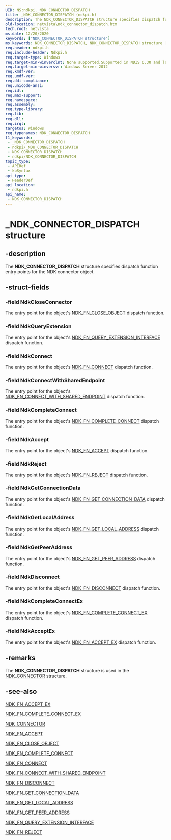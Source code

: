 ```yaml
---
UID: NS:ndkpi._NDK_CONNECTOR_DISPATCH
title: _NDK_CONNECTOR_DISPATCH (ndkpi.h)
description: The NDK_CONNECTOR_DISPATCH structure specifies dispatch function entry points for the NDK connector object.
old-location: netvista\ndk_connector_dispatch.htm
tech.root: netvista
ms.date: 12/20/2020
keywords: ["NDK_CONNECTOR_DISPATCH structure"]
ms.keywords: NDK_CONNECTOR_DISPATCH, NDK_CONNECTOR_DISPATCH structure [Network Drivers Starting with Windows Vista], PNDK_CONNECTOR_DISPATCH, PNDK_CONNECTOR_DISPATCH structure pointer [Network Drivers Starting with Windows Vista], _NDK_CONNECTOR_DISPATCH, ndkpi/NDK_CONNECTOR_DISPATCH, ndkpi/PNDK_CONNECTOR_DISPATCH, netvista.ndk_connector_dispatch
req.header: ndkpi.h
req.include-header: Ndkpi.h
req.target-type: Windows
req.target-min-winverclnt: None supported,Supported in NDIS 6.30 and later.
req.target-min-winversvr: Windows Server 2012
req.kmdf-ver: 
req.umdf-ver: 
req.ddi-compliance: 
req.unicode-ansi: 
req.idl: 
req.max-support: 
req.namespace: 
req.assembly: 
req.type-library: 
req.lib: 
req.dll: 
req.irql: 
targetos: Windows
req.typenames: NDK_CONNECTOR_DISPATCH
f1_keywords:
 - _NDK_CONNECTOR_DISPATCH
 - ndkpi/_NDK_CONNECTOR_DISPATCH
 - NDK_CONNECTOR_DISPATCH
 - ndkpi/NDK_CONNECTOR_DISPATCH
topic_type:
 - APIRef
 - kbSyntax
api_type:
 - HeaderDef
api_location:
 - ndkpi.h
api_name:
 - NDK_CONNECTOR_DISPATCH
---
```


# _NDK_CONNECTOR_DISPATCH structure


## -description

The <b>NDK_CONNECTOR_DISPATCH</b> structure specifies dispatch function entry points for the NDK connector object.

## -struct-fields

### -field NdkCloseConnector

The entry point for the object's <a href="/windows-hardware/drivers/ddi/ndkpi/nc-ndkpi-ndk_fn_close_object">NDK_FN_CLOSE_OBJECT</a> dispatch function.

### -field NdkQueryExtension

The entry point for the object's <a href="/windows-hardware/drivers/ddi/ndkpi/nc-ndkpi-ndk_fn_query_extension_interface">NDK_FN_QUERY_EXTENSION_INTERFACE</a> dispatch function.

### -field NdkConnect

The entry point for the object's <a href="/windows-hardware/drivers/ddi/ndkpi/nc-ndkpi-ndk_fn_connect">NDK_FN_CONNECT</a> dispatch function.

### -field NdkConnectWithSharedEndpoint

The entry point for the object's <a href="/windows-hardware/drivers/ddi/ndkpi/nc-ndkpi-ndk_fn_connect_with_shared_endpoint">NDK_FN_CONNECT_WITH_SHARED_ENDPOINT</a> dispatch function.

### -field NdkCompleteConnect

The entry point for the object's <a href="/windows-hardware/drivers/ddi/ndkpi/nc-ndkpi-ndk_fn_complete_connect">NDK_FN_COMPLETE_CONNECT</a> dispatch function.

### -field NdkAccept

The entry point for the object's <a href="/windows-hardware/drivers/ddi/ndkpi/nc-ndkpi-ndk_fn_accept">NDK_FN_ACCEPT</a> dispatch function.

### -field NdkReject

The entry point for the object's <a href="/windows-hardware/drivers/ddi/ndkpi/nc-ndkpi-ndk_fn_reject">NDK_FN_REJECT</a> dispatch function.

### -field NdkGetConnectionData

The entry point for the object's <a href="/windows-hardware/drivers/ddi/ndkpi/nc-ndkpi-ndk_fn_get_connection_data">NDK_FN_GET_CONNECTION_DATA</a> dispatch function.

### -field NdkGetLocalAddress

The entry point for the object's <a href="/windows-hardware/drivers/ddi/ndkpi/nc-ndkpi-ndk_fn_get_local_address">NDK_FN_GET_LOCAL_ADDRESS</a> dispatch function.

### -field NdkGetPeerAddress

The entry point for the object's <a href="/windows-hardware/drivers/ddi/ndkpi/nc-ndkpi-ndk_fn_get_peer_address">NDK_FN_GET_PEER_ADDRESS</a> dispatch function.

### -field NdkDisconnect

The entry point for the object's <a href="/windows-hardware/drivers/ddi/ndkpi/nc-ndkpi-ndk_fn_disconnect">NDK_FN_DISCONNECT</a> dispatch function.

### -field NdkCompleteConnectEx

The entry point for the object's [NDK_FN_COMPLETE_CONNECT_EX](nc-ndkpi-ndk_fn_complete_connect_ex.md) dispatch function.

### -field NdkAcceptEx

The entry point for the object's [NDK_FN_ACCEPT_EX](nc-ndkpi-ndk_fn_accept_ex.md) dispatch function.

## -remarks

The <b>NDK_CONNECTOR_DISPATCH</b> structure is used in the <a href="/windows-hardware/drivers/ddi/ndkpi/ns-ndkpi-_ndk_connector">NDK_CONNECTOR</a> structure.

## -see-also

[NDK_FN_ACCEPT_EX](nc-ndkpi-ndk_fn_accept_ex.md)

[NDK_FN_COMPLETE_CONNECT_EX](nc-ndkpi-ndk_fn_complete_connect_ex.md)

[NDK_CONNECTOR](/windows-hardware/drivers/ddi/ndkpi/ns-ndkpi-_ndk_connector)



[NDK_FN_ACCEPT](/windows-hardware/drivers/ddi/ndkpi/nc-ndkpi-ndk_fn_accept)



[NDK_FN_CLOSE_OBJECT](/windows-hardware/drivers/ddi/ndkpi/nc-ndkpi-ndk_fn_close_object)



[NDK_FN_COMPLETE_CONNECT](/windows-hardware/drivers/ddi/ndkpi/nc-ndkpi-ndk_fn_complete_connect)



[NDK_FN_CONNECT](/windows-hardware/drivers/ddi/ndkpi/nc-ndkpi-ndk_fn_connect)



[NDK_FN_CONNECT_WITH_SHARED_ENDPOINT](/windows-hardware/drivers/ddi/ndkpi/nc-ndkpi-ndk_fn_connect_with_shared_endpoint)



[NDK_FN_DISCONNECT](/windows-hardware/drivers/ddi/ndkpi/nc-ndkpi-ndk_fn_disconnect)



[NDK_FN_GET_CONNECTION_DATA](/windows-hardware/drivers/ddi/ndkpi/nc-ndkpi-ndk_fn_get_connection_data)



[NDK_FN_GET_LOCAL_ADDRESS](/windows-hardware/drivers/ddi/ndkpi/nc-ndkpi-ndk_fn_get_local_address)



[NDK_FN_GET_PEER_ADDRESS](/windows-hardware/drivers/ddi/ndkpi/nc-ndkpi-ndk_fn_get_peer_address)



[NDK_FN_QUERY_EXTENSION_INTERFACE](/windows-hardware/drivers/ddi/ndkpi/nc-ndkpi-ndk_fn_query_extension_interface)



[NDK_FN_REJECT](/windows-hardware/drivers/ddi/ndkpi/nc-ndkpi-ndk_fn_reject)